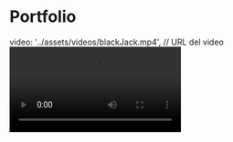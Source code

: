 # Portfolio
video: '../assets/videos/blackJack.mp4', // URL del video
 <video controls class="project-video">
                    <source src="${project.video}" type="video/mp4">
                    Your browser does not support the video tag.
                </video>